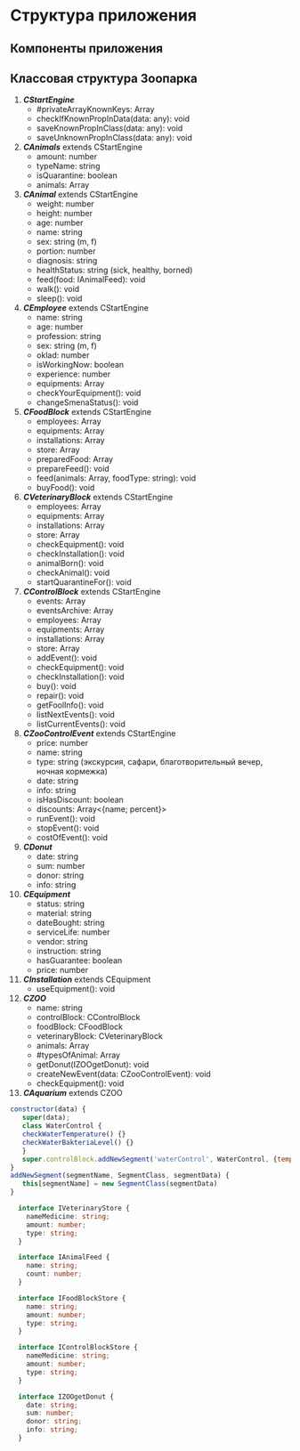 # Структура приложения
## Компоненты приложения
## Классовая структура Зоопарка
  1. ___CStartEngine___
      - #privateArrayKnownKeys: Array<string>
      - checkIfKnownPropInData(data: any): void
      - saveKnownPropInClass(data: any): void
      - saveUnknownPropInClass(data: any): void
  2.  ___CAnimals___  extends CStartEngine
      - amount: number
      - typeName: string
      - isQuarantine: boolean
      - animals: Array<CAnimal>
  3.  ___CAnimal___  extends CStartEngine
      - weight: number
      - height: number
      - age: number
      - name: string
      - sex: string (m, f)
      - portion: number
      - diagnosis: string
      - healthStatus: string (sick, healthy, borned)
      - feed(food: IAnimalFeed): void
      - walk(): void
      - sleep(): void
  4. ___CEmployee___  extends CStartEngine 
      - name: string 
      - age: number 
      - profession: string 
      - sex: string (m, f)
      - oklad: number
      - isWorkingNow: boolean
      - experience: number
      - equipments: Array<Equipment>
      - checkYourEquipment(): void
      - changeSmenaStatus(): void
  5. ___CFoodBlock___ extends CStartEngine  
      - employees: Array<CEmployee>
      - equipments: Array<CEquipment>
      - installations: Array<CInstallation>
      - store: Array<IFoodBlockStore>
      - preparedFood: Array<IFoodBlockStore>
      - prepareFeed(): void
      - feed(animals: Array<CAnimal>, foodType: string): void
      - buyFood(): void
  6. ___CVeterinaryBlock___  extends CStartEngine  
      - employees: Array<CEmployee>
      - equipments: Array<CEquipment>
      - installations: Array<CInstallation>
      - store: Array<IVeterinaryStore>
      - checkEquipment(): void
      - checkInstallation(): void
      - animalBorn(): void
      - checkAnimal(): void
      - startQuarantineFor(): void
  7. ___CControlBlock___  extends CStartEngine  
      - events: Array<CZooControlEvent>
      - eventsArchive: Array<CZooControlEvent>
      - employees: Array<CEmployee>
      - equipments: Array<CEquipment>
      - installations: Array<CInstallation>
      - store: Array<IControlBlockStore>
      - addEvent(): void
      - checkEquipment(): void
      - checkInstallation(): void
      - buy(): void
      - repair(): void
      - getFoolInfo(): void
      - listNextEvents(): void
      - listCurrentEvents(): void
  8. ___CZooControlEvent___  extends CStartEngine 
      - price: number
      - name: string
      - type: string (экскурсия, сафари, благотворительный вечер, ночная кормежка)
      - date: string
      - info: string
      - isHasDiscount: boolean
      - discounts: Array<{name; percent}>
      - runEvent(): void
      - stopEvent(): void
      - costOfEvent(): void
  9. ___CDonut___  
      - date: string
      - sum: number
      - donor: string
      - info: string
  10. ___CEquipment___
      - status: string
      - material: string
      - dateBought: string
      - serviceLife: number
      - vendor: string
      - instruction: string
      - hasGuarantee: boolean
      - price: number
  11. ___CInstallation___  extends CEquipment
      - useEquipment(): void
  12. ___CZOO___ 
      - name: string
      - controlBlock: CControlBlock
      - foodBlock: CFoodBlock
      - veterinaryBlock: CVeterinaryBlock
      - animals: Array<CAnimals>
      - #typesOfAnimal: Array<typesOfCAnimal>
      - getDonut(IZOOgetDonut): void
      - createNewEvent(data: CZooControlEvent): void 
      - checkEquipment(): void
  13. ___CAquarium___   extends CZOO
  
   ```javascript
   constructor(data) {
      super(data);
      class WaterControl {
      checkWaterTemperature() {}
      checkWaterBakteriaLevel() {}
      }
      super.controlBlock.addNewSegment('waterControl', WaterControl, {temp: 37.4})
   }
   addNewSegment(segmentName, SegmentClass, segmentData) {
      this[segmentName] = new SegmentClass(segmentData)
   }
   ```

```typescript 
  interface IVeterinaryStore { 
    nameMedicine: string; 
    amount: number; 
    type: string;
  }
```

```typescript 
  interface IAnimalFeed { 
    name: string; 
    count: number; 
  }
```
  
```typescript 
  interface IFoodBlockStore { 
    name: string; 
    amount: number; 
    type: string;
  }
```
  
```typescript 
  interface IControlBlockStore { 
    nameMedicine: string; 
    amount: number; 
    type: string;
  }
```
 
```typescript 
  interface IZOOgetDonut { 
    date: string; 
    sum: number; 
    donor: string;
    info: string;
  }
```  